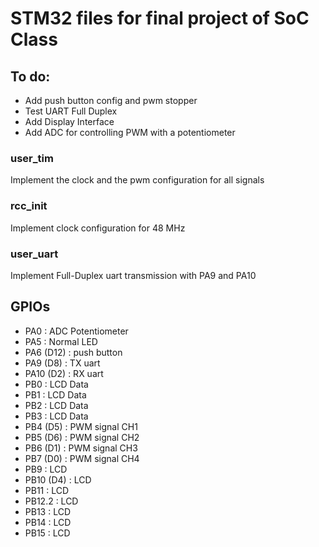 # STM32 files for final project of SoC Class

## To do:
- Add push button config and pwm stopper 
- Test UART Full Duplex
- Add Display Interface
- Add ADC for controlling PWM with a potentiometer

### user_tim
Implement the clock and the pwm configuration for all signals

### rcc_init
Implement clock configuration for 48 MHz

### user_uart
Implement Full-Duplex uart transmission with PA9 and PA10

## GPIOs
- PA0 		: ADC Potentiometer
- PA5 		: Normal LED
- PA6 (D12)	: push button
- PA9 (D8)	: TX uart 
- PA10 (D2)	: RX uart
- PB0 		: LCD Data
- PB1		: LCD Data
- PB2		: LCD Data
- PB3		: LCD Data 
- PB4 (D5)	: PWM signal CH1
- PB5 (D6)	: PWM signal CH2
- PB6 (D1)	: PWM signal CH3
- PB7 (D0)	: PWM signal CH4
- PB9 		: LCD
- PB10 (D4) : LCD 
- PB11 		: LCD 
- PB12.2	: LCD
- PB13		: LCD
- PB14 		: LCD
- PB15 		: LCD

		